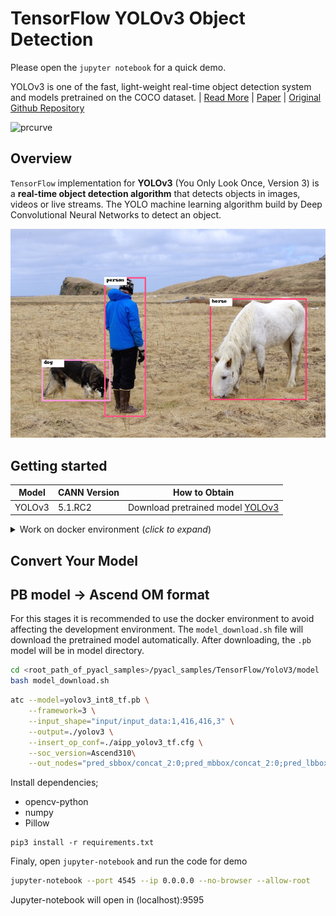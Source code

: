 # TensorFlow YOLOv3 Object Detection
Please open the `jupyter notebook` for a quick demo.

YOLOv3 is one of the fast, light-weight real-time object detection system and models pretrained on the COCO dataset. | [Read More](https://pjreddie.com/darknet/yolo/) | [Paper](https://arxiv.org/abs/1804.02767) | [Original Github Repository](https://gitee.com/link?target=https%3A%2F%2Fgithub.com%2FYunYang1994%2Ftensorflow-yolov3)

<img src="https://pjreddie.com/media/image/yologo_2.png" height="200" alt="prcurve"/>


## Overview
`TensorFlow` implementation for **YOLOv3** (You Only Look Once, Version 3) is a **real-time object detection algorithm** that detects objects in images, videos or  live streams. The YOLO machine learning algorithm build by Deep Convolutional Neural Networks to detect an object. 

<img src="../../Common/data/yolo_result.png" alt="prcurve"/>


## Getting started

| **Model** | **CANN Version** | **How to Obtain** |
|---|---|---|
| YOLOv3| 5.1.RC2  | Download pretrained model [YOLOv3](https://www.hiascend.com/en/software/modelzoo/models/detail/1/8320c01a25974c6eb7cd117d0af3cc30)


<details> <summary> Work on docker environment (<i>click to expand</i>)</summary>

Start your docker environment.

```bash
sudo docker run -it -u root --rm --name tf_yolov3 -p 9595:4545 \
--device=/dev/davinci0 \
--device=/dev/davinci_manager \
--device=/dev/devmm_svm \
--device=/dev/hisi_hdc \
-v /usr/local/dcmi:/usr/local/dcmi \
-v /usr/local/bin/npu-smi:/usr/local/bin/npu-smi \
-v /usr/local/Ascend/driver:/usr/local/Ascend/driver \
-v /PATH/pyacl_samples:/workspace/pyacl_samples \
ascendhub.huawei.com/public-ascendhub/infer-modelzoo:22.0.RC2 /bin/bash
```
```bash
rm -rf /usr/local/python3.9.2 # if your python version > 3.7.5

wget https://www.python.org/ftp/python/3.7.5/Python-3.7.5.tgz --no-check-certificate && \
    tar -zxvf Python-3.7.5.tgz && \
    cd Python-3.7.5 && \
    ./configure --prefix=/usr/local/python3.7.5 --enable-loadable-sqlite-extensions --enable-shared && make -j && make install && \
    cd .. && \
    rm -r -d Python-3.7.5 && rm Python-3.7.5.tgz && \
    export LD_LIBRARY_PATH=/usr/local/python3.7.5/lib:$LD_LIBRARY_PATH && \
    export PATH=/usr/local/python3.7.5/bin:$PATH

pip3 install --upgrade pip
pip3 install attrs numpy decorator sympy cffi pyyaml pathlib2 psutil protobuf scipy requests absl-py jupyter jupyterlab sympy
```
```bash
apt-get update && apt-get install -y --no-install-recommends \
        gcc \
        g++ \
        make \
        cmake \
        zlib1g \
        zlib1g-dev \
        openssl \
        libsqlite3-dev \
        libssl-dev \
        libffi-dev \
        unzip \
        pciutils \
        net-tools \
        libblas-dev \
        gfortran \
        libblas3 \
        libopenblas-dev \
        libbz2-dev \
        build-essential \
        git \
        && \
    apt-get clean && \
    rm -rf /var/lib/apt/lists/*
```
</details>

## Convert Your Model

## PB model -> Ascend OM format
For this stages it is recommended to use the docker environment to avoid affecting the development environment. The `model_download.sh` file will download the pretrained model automatically. After downloading, the `.pb` model will be in model directory.

```bash
cd <root_path_of_pyacl_samples>/pyacl_samples/TensorFlow/YoloV3/model
bash model_download.sh
```

```bash
atc --model=yolov3_int8_tf.pb \
    --framework=3 \
    --input_shape="input/input_data:1,416,416,3" \
    --output=./yolov3 \
    --insert_op_conf=./aipp_yolov3_tf.cfg \
    --soc_version=Ascend310\
    --out_nodes="pred_sbbox/concat_2:0;pred_mbbox/concat_2:0;pred_lbbox/concat_2:0"
```

Install dependencies;
- opencv-python
- numpy
- Pillow

```
pip3 install -r requirements.txt
```

Finaly, open `jupyter-notebook` and run the code for demo

```bash
jupyter-notebook --port 4545 --ip 0.0.0.0 --no-browser --allow-root
```

Jupyter-notebook will open in (localhost):9595

